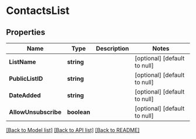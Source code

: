 # ContactsList

## Properties
Name | Type | Description | Notes
------------ | ------------- | ------------- | -------------
**ListName** | **string** |  | [optional] [default to null]
**PublicListID** | **string** |  | [optional] [default to null]
**DateAdded** | **string** |  | [optional] [default to null]
**AllowUnsubscribe** | **boolean** |  | [optional] [default to null]

[[Back to Model list]](../README.md#documentation-for-models) [[Back to API list]](../README.md#documentation-for-api-endpoints) [[Back to README]](../README.md)


